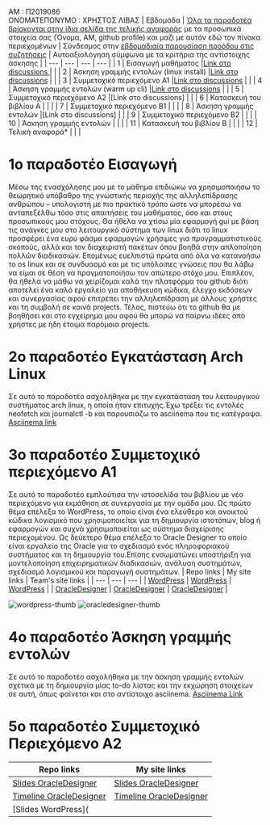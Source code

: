 ΑΜ : Π2019086  
ΟΝΟΜΑΤΕΠΩΝΥΜΟ : ΧΡΗΣΤΟΣ ΛΙΒΑΣ 
| Εβδομάδα | [Όλα τα παραδοτέα βρίσκονται στην ίδια σελίδα της τελικής αναφοράς](https://courses-ionio.github.io/help/deliverables/) με τα προσωπικά στοιχεία σας (Όνομα, ΑΜ, github profile) και μαζί με αυτόν εδώ τον πίνακα περιεχομένων | Σύνδεσμος στην [εβδομαδιαία παρουσίαση προόδου στις συζητήσεις](https://github.com/courses-ionio/help/discussions/categories/show-and-tell) | Αυτοαξιολόγηση σύμφωνα με τα κριτήρια της αντίστοιχης άσκησης |
| --- | --- | --- | --- |
| 1 | Εισαγωγή μαθήματος |[Link στο discussions ](https://github.com/courses-ionio/help/discussions/941) | |
| 2 | Άσκηση γραμμής εντολών (linux install) |[Link στο discussions](https://github.com/courses-ionio/help/discussions/1754) | |
| 3 | Συμμετοχικό περιεχόμενο A1 |[Link στο discussions](https://github.com/courses-ionio/help/discussions/2100) | |
| 4 | Άσκηση γραμμής εντολών (warm up cli) |[Link στο discussions](https://github.com/courses-ionio/help/discussions/1757) | |
| 5 | Συμμετοχικό περιεχόμενο A2 |[Link στο discussions] | |
| 6 | Κατασκευή του βιβλίου Α | | |
| 7 | Συμμετοχικό περιεχόμενο B1 | | |
| 8 | Άσκηση γραμμής εντολών |[Link στο discussions] | |
| 9 | Συμμετοχικό περιεχόμενο B2 | | |
| 10 | Άσκηση γραμμής εντολών | | |
| 11 | Κατασκευή του βιβλίου Β | | |
| 12 | Τελική αναφορά* | | |


# 1ο παραδοτέο Εισαγωγή
    
Μέσω της ενασχόλησης μου με το μάθημα επιδιώκω να χρησιμοποιήσω το θεωρητικό υπόβαθρο της γνωστικής περιοχής της αλληλεπίδρασης ανθρώπου – υπολογιστή με πιο πρακτικό τρόπο ώστε να μπορέσω να ανταπεξέλθω τόσο στις απαιτήσεις του μαθήματος, όσο και στους προσωπικούς μου στόχους. Θα ήθελα να χτίσω μία εφαρμογή gui με βάση τις ανάγκες μου στο λειτουργικό σύστημα των linux διότι το linux προσφέρει ένα ευρύ φάσμα εφαρμογών χρήσιμες για προγραμματιστικούς σκοπούς, αλλά και τον διαχειριστή πακέτων όπου βοηθά στην απλοποίηση πολλών διαδικασιών. Επομένως ευελπιστώ πρώτα από όλα να κατανοήσω το os linux και σε συνδυασμό και με τις υπόλοιπες γνώσεις που θα λάβω να είμαι σε θέση να πραγματοποιήσω τον απώτερο στόχο μου. Επιπλέον, θα ήθελα να μάθω να χειρίζομαι καλά την πλατφόρμα του github διότι αποτελεί ένα καλό εργαλείο για αποθήκευση κώδικα, έλεγχο εκδόσεων και συνεργασίας αφού επιτρέπει την αλληλεπίδραση με άλλους χρήστες και τη συμβολή σε κοινά projects. Τέλος, πιστεύω ότι το github θα με βοηθήσει και στο εγχείρημα μου αφού θα μπορώ να παίρνω ιδέες από χρήστες με ήδη έτοιμα παρόμοια projects.


# 2ο παραδοτέο Εγκατάσταση Arch Linux 

Σε αυτό το παραδοτέο ασχολήθηκα με την εγκατάσταση του λειτουργικού συστήματος arch linux, η οποία ήταν επιτυχής.Έχω τρέξει τις εντολές neofetch και journalctl -b και παρουσιάζω το asciinema που τις κατέγραψα.
[Asciinema link](https://asciinema.org/a/lBneX346MXb0HLsDG6GSFy01C)

# 3ο παραδοτέο Συμμετοχικό περιεχόμενο Α1

Σε αυτό το παραδοτέο εμπλούτισα την ιστοσελίδα του βιβλίου με νέο περιεχόμενο για εκμάθηση σε συνεργασία με την ομάδα μου. Ως πρώτο θέμα επέλεξα το WordPress, το οποίο είναι ένα ελεύθερο και ανοικτού κώδικα λογισμικό που χρησιμοποιείται για τη δημιουργία ιστοτόπων, blog ή εφαρμογών και συχνά χρησιμοποιείται ως σύστημα διαχείρισης περιεχομένου. Ως δεύετερο θέμα επέλεξα το Oracle Designer το οποίο είναι εργαλείο της Oracle για το σχεδιασμό ενός πληροφοριακού συστήματος και τη δημιουργία του.Επίσης ενσωματώνει υποστήριξη για μοντελοποίηση επιχειρηματικών διαδικασιών, ανάλυση συστημάτων, σχεδιασμό λογισμικού και παραγωγή συστημάτων.
| Repo links | My site links | Team's site links |
| --- | --- | --- | 
| [WordPress](https://github.com/Chris-Livas/_gallery/blob/master/wordpress.md) | [WordPress](https://chrislivas.netlify.app/gallery/wordpress/) | [WordPress]() |
| [OracleDesigner](https://github.com/Chris-Livas/_gallery/blob/master/oracledesigner.md) | [OracleDesigner](https://chrislivas.netlify.app/gallery/oracledesigner/) | [OracleDesigner]() |

![wordpress-thumb](https://user-images.githubusercontent.com/72660624/212513751-54c2d422-827c-4b67-b199-20b4cbcc41fb.png)
![oracledesigner-thumb](https://user-images.githubusercontent.com/72660624/212514658-3699f902-a1d2-466e-a1bd-926a4807c819.jpeg)

# 4ο παραδοτέο Άσκηση γραμμής εντολών

Σε αυτό το παραδοτέο ασχολήθηκα με την άσκηση γραμμής εντολών σχετικά με τη δημιουργία μίας to-do λίστας και την εκχώρηση στοιχείων σε αυτή, όπως φαίνεται και στο αντίστοιχο asciinema.
[Asciinema Link](https://asciinema.org/a/K0IhV03dUlpLDmmQ3yTxrHsuq)

# 5ο παραδοτέο Συμμετοχικό Περιεχόμενο Α2

| Repo links | My site links |
| --- | --- |
|[Slides OracleDesigner](https://github.com/Chris-Livas/site/blob/master/_timeline/oracledesigner-timeline.md) | [Slides OracleDesigner](https://chrislivas.netlify.app/slides/oracledesigner-slide/) |
|[Timeline OracleDesigner](https://github.com/Chris-Livas/site/blob/master/_timeline/oracledesigner-timeline.md) | [Timeline OracleDesigner](https://chrislivas.netlify.app/timeline/oracledesigner-timeline/) |
|[Slides WordPress](

